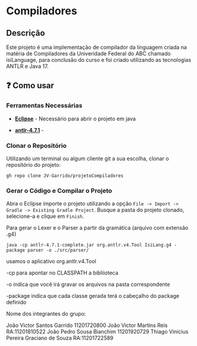 # Compiladores  

## Descrição

Este projeto é uma implementação de compilador da linguagem criada na matéria de Compiladores da Univeridade Federal do ABC chamado isiLanguage, para conclusão do curso e foi criado utilizando as tecnologias ANTLR e Java 17.


## ❓ Como usar

### Ferramentas Necessárias

- **[Eclipse](https://eclipseide.org/)** - Necessário para abrir o projeto em java

- **[antlr-4.7.1](https://www.antlr.org/download/antlr-4.7.1-complete.jar)** -

### Clonar o Repositório

Utilizando um terminal ou algum cliente git a sua escolha, clonar o repositório do projeto:

```
gh repo clone JV-Garrido/projetoCompiladores
```

### Gerar o Código e Compilar o Projeto

Abra o Eclipse importe o projeto utilizando a opção `File -> Import -> Gradle -> Existing Gradle Project`. Busque a pasta do projeto clonado, selecione-a e clique em `Finish`.

Para gerar o Lexer e o Parser a partir da gramática (arquivo com extensão .g4)

`java -cp antlr-4.7.1-complete.jar org.antlr.v4.Tool IsiLang.g4 -package parser -o ./src/parser/`

usamos o aplicativo org.antlr.v4.Tool

-cp para apontar no CLASSPATH a bibliioteca

-o indica que você irá gravar os arquivos na pasta correspondente

-package indica que cada classe gerada terá o cabeçalho do package definido


Nome dos integrantes do grupo:

João Victor Santos Garrido 11201720800
João Victor Martins Reis  RA:11201810522
João Pedro Sousa Bianchim 11201920729
Thiago Vinícius Pereira Graciano de Souza   RA:11201722589

